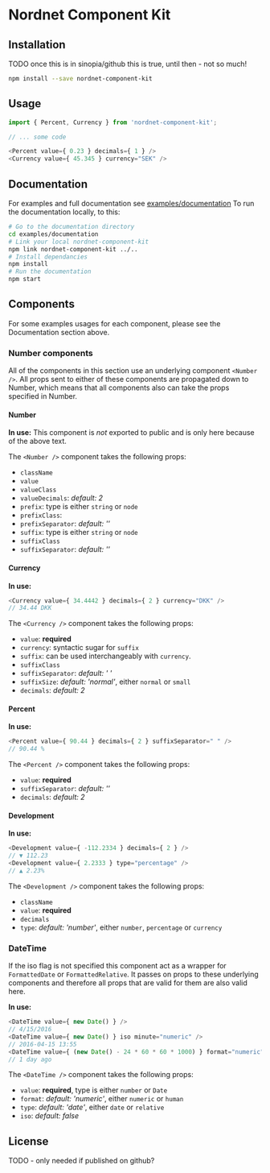 # Nordnet Component Kit

## Installation
TODO once this is in sinopia/github this is true, until then - not so much!

```bash
npm install --save nordnet-component-kit
```

## Usage
```javascript
import { Percent, Currency } from 'nordnet-component-kit';

// ... some code

<Percent value={ 0.23 } decimals={ 1 } />
<Currency value={ 45.345 } currency="SEK" />
```

## Documentation
For examples and full documentation see [examples/documentation](examples/documentation)
To run the documentation locally, to this:
```bash
# Go to the documentation directory
cd examples/documentation
# Link your local nordnet-component-kit
npm link nordnet-component-kit ../..
# Install dependancies
npm install
# Run the documentation
npm start
```

## Components
For some examples usages for each component, please see the Documentation section above.

### Number components
All of the components in this section use an underlying component `<Number />`. All props sent to either of these components are propagated down to Number, which means that all components also can take the props specified in Number.

#### Number
**In use:**
This component is *not* exported to public and is only here because of the above text.

The `<Number />` component takes the following props:
- `className`
- `value`
- `valueClass`
- `valueDecimals`: *default: 2*
- `prefix`: type is either `string` or `node`
- `prefixClass`:
- `prefixSeparator`: *default: ''*
- `suffix`: type is either `string` or `node`
- `suffixClass`
- `suffixSeparator`: *default: ''*

#### Currency
**In use:**
```javascript
<Currency value={ 34.4442 } decimals={ 2 } currency="DKK" />
// 34.44 DKK
```

The `<Currency />` component takes the following props:
- `value`: **required**
- `currency`: syntactic sugar for `suffix`
- `suffix`: can be used interchangeably with `currency`.
- `suffixClass`
- `suffixSeparator`: *default: ' '*
- `suffixSize`: *default: 'normal'*, either `normal` or `small`
- `decimals`: *default: 2*

#### Percent
**In use:**
```javascript
<Percent value={ 90.44 } decimals={ 2 } suffixSeparator=" " />
// 90.44 %
```

The `<Percent />` component takes the following props:
- `value`: **required**
- `suffixSeparator`: *default: ''*
- `decimals`: *default: 2*

#### Development
**In use:**
```javascript
<Development value={ -112.2334 } decimals={ 2 } />
// ▼ 112.23
<Development value={ 2.2333 } type="percentage" />
// ▲ 2.23%
```

The `<Development />` component takes the following props:
- `className`
- `value`: **required**
- `decimals`
- `type`: *default: 'number'*, either `number`, `percentage` or `currency`

### DateTime
If the iso flag is not specified this component act as a wrapper for `FormattedDate` or `FormattedRelative`. It passes on props to these underlying components and therefore all props that are valid for them are also valid here.

**In use:**
```javascript
<DateTime value={ new Date() } />
// 4/15/2016
<DateTime value={ new Date() } iso minute="numeric" />
// 2016-04-15 13:55
<DateTime value={ (new Date() - 24 * 60 * 60 * 1000) } format="numeric" type="relative" />
// 1 day ago
```

The `<DateTime />` component takes the following props:
- `value`: **required**, type is either `number` or `Date`
- `format`: *default: 'numeric'*, either `numeric` or `human`
- `type`: *default: 'date'*, either `date` or `relative`
- `iso`: *default: false*

## License
TODO - only needed if published on github?
